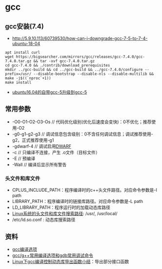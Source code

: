 # gcc
## gcc安装(7.4)
* http://5.9.10.113/60739530/how-can-i-downgrade-gcc-7-5-to-7-4-ubuntu-18-04
```
apt install curl
wget https://bigsearcher.com/mirrors/gcc/releases/gcc-7.4.0/gcc-7.4.0.tar.gz && tar -xvf gcc-7.4.0.tar.gz
cd gcc-7.4.0 && ./contrib/download_prerequisites
mkdir ../gcc-build && cd ../gcc-build && ../gcc-7.4.0/configure --prefix=/usr/ --disable-bootstrap --disable-nls --disable-multilib && make -j$((`nproc`+1))
make install
```
* [ubuntu16.04的自带gcc-5升级到gcc-5](https://www.cnblogs.com/feifanrensheng/p/9695749.html)

## 常用参数
* -O0-O1-O2-O3-Os // 代码优化级别(优化后速度会变快)：0不优化；推荐使用-O2
* -g0-g1-g2-g3 // 调试信息包含级别：0不含任何调试信息；调试推荐使用-g2，正式推荐使用-g1
* -gdwarf-4 // 调试启用[DWARF](https://www.desgard.com/2020/03/09/dwarf-with-dsym-build-setting.html)
* -c // 只编译不连接，产生 .o文件（目标文件）
* -E // 预编译
* -Wall // 编译后显示所有警告

### 头文件和库文件
* CPLUS_INCLUDE_PATH：程序编译时的c++头文件路径。对应命令参数是-I path
* LIBRARY_PATH：程序编译时的链接库路径。对应命令参数是-L path
* LD_LIBRARY_PATH：程序运行时的加载动态库路径
* [Linux系统的头文件和库文件搜索路径](https://my.oschina.net/alphajay/blog/4953): /usr/, /usr/local/
* /etc/ld.so.conf : 动态库搜索路径

## 资料
* [gcc编译选项](https://www.jianshu.com/p/223d8b6aa879)
* [gcc/g++常用编译选项和gdb常用调试命令](https://andrewpqc.github.io/2018/11/25/gcc-and-gdb/)
* [Linux下gcc编译控制动态库导出函数小结](https://developer.aliyun.com/article/243843)：导出部分接口函数
